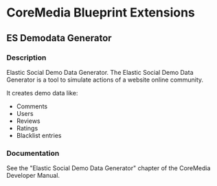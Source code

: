 # CoreMedia Blueprint Extensions

## ES Demodata Generator

### Description

Elastic Social Demo Data Generator. The Elastic Social Demo Data Generator is a tool to simulate actions of a website 
online community.

It creates demo data like:

* Comments
* Users
* Reviews
* Ratings
* Blacklist entries

### Documentation

See the "Elastic Social Demo Data Generator" chapter of the CoreMedia Developer Manual.
